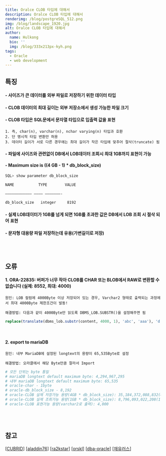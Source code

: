 ```yaml
---
title: Oralce CLOB 타입에 대해서
description: Oralce CLOB 타입에 대해서
renderimg: /blog/postgreSQL_512.png
img: /blog/landscape_1920.jpg
alt: Oralce CLOB 타입에 대해서
author:
  name: Hulkong
  bio: ''
  img: /blog/333x213px-kyh.png
tags:
  - Oracle
  - web development
---
```


## 특징
<h4>- 사이즈가 큰 데이터를 외부 파일로 저장하기 위한 데이터 타입</h4>
<h4>- CLOB 데이터의 최대 길이는 외부 저장소에서 생성 가능한 파일 크기</h4>
<h4>- CLOB 타입은 SQL문에서 문자열 타입으로 입출력 값을 표현</h4>

    1. 즉, char(n), varchar(n), nchar varying(n) 타입과 호환  
    2. 단 명시적 타입 변환만 허용
    3. 데이터 길이가 서로 다른 경우에는 최대 길이가 작은 타입에 맞추어 절삭(truncate) 됨

<h4>- 파일에 사이즈와 관련없이 DB에서 LOB데이터 조회시 최대 1GB까지 표현이 가능</h4>
<h4>- Maximum size is ((4 GB - 1) * db_block_size)</h4>  

```bash
SQL> show parameter db_block_size

NAME           TYPE        VALUE

———————————— ———– ———————-

db_block_size   integer     8192
```
<h4>- 실제 LOB데이터가 1GB를 넘게 되면 1GB를 초과한 값은 DB에서 LOB 조회 시 절삭 되어 표현</h4>
<h4>- 문자형 대용량 파일 저장하는데 유용(가변길이로 저장)</h4>
<br/><br/>

## 오류
<h4>1. ORA-22835: 버퍼가 너무 작아 CLOB를 CHAR 또는 BLOB에서 RAW로 변환할 수 없습니다 (실제: 8552, 최대: 4000)</h4>

    원인: LOB 컬럼에 4000Byte 이상 저장되어 있는 경우, Varchar2 형태로 출력되는 과정에서 최대 4000Byte 제한조건이 발동!

    해결방법: 다음과 같이 4000Byte만 읽도록 DBMS_LOB.SUBSTR()을 설정해주면 됨
```sql
replace(translate(dbms_lob.substr(content, 4000, 1), 'abc', 'aaa'), 'd', '')
```
<br/>

<h4>2. export to mariaDB</h4>

    원인: 내부 MariaDB에 설정된 longtext의 용량이 65,535Byte로 설정

    해결방법: 오라클에서 해당 Byte만큼 잘라서 Import
```bash
# 모든 단위는 byte 통일
# mariaDB longtext default maximum byte: 4,294,967,295
# 내부 mariaDB longtext default maximum byte: 65,535
# oracle-char - 1byte
# oracle-db_block_size - 8,192
# oracle-CLOB 실제 저장가능 용량(4GB * db_block_size): 35,184,372,088,832(4 * 1024 * 1024 * 1024 * 8192)
# oracle-CLOB 실제 조회가능 용량(1GB * db_block_size): 8,796,093,022,208(1 * 1024 * 1024 * 1024 * 8192)
# oracle-CLOB 표현가능 용량(varchar2로 출력): 4,000
```

<br/><br/>

## 참고
[[CUBRID](https://www.cubrid.com/qna/3805244)]
[[aladdin76](https://blog.naver.com/aladdin76/40089393928)]
[[ra2kstar](https://ra2kstar.tistory.com/82)]
[[orskl](https://www.orskl.com/how-to-find-block-sizes-of-all-oracle-database-files/)]
[[dba-oracle](http://www.dba-oracle.com/t_maximum_oracle_datatypes_lengths.htm)]
[[재유러스](https://blog.naver.com/PostView.nhn?blogId=rlasksdud53&logNo=220595010315&proxyReferer=https:%2F%2Fwww.google.com%2F)]